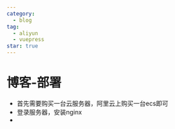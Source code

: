 ```yaml
---
category:
  - blog
tag:
  - aliyun
  - vuepress
star: true
---
```

#  博客-部署

- 首先需要购买一台云服务器，阿里云上购买一台ecs即可
- 登录服务器，安装nginx
- 
